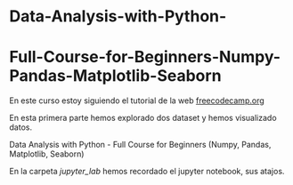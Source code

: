 # Data-Analysis-with-Python-
# Full-Course-for-Beginners-Numpy-Pandas-Matplotlib-Seaborn 

En este curso estoy siguiendo el tutorial de la web [freecodecamp.org](https://www.freecodecamp.org/)

En esta primera parte hemos explorado dos dataset y hemos visualizado datos. 

Data Analysis with Python - Full Course for Beginners (Numpy, Pandas, Matplotlib, Seaborn)


En la carpeta *jupyter_lab* hemos recordado el jupyter notebook, sus atajos. 

